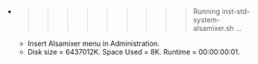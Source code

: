 * >>>>>>>>> Running inst-std-system-alsamixer.sh ...
  * Insert Alsamixer menu in Administration.
  * Disk size = 6437012K. Space Used = 8K. Runtime = 00:00:00:01.
